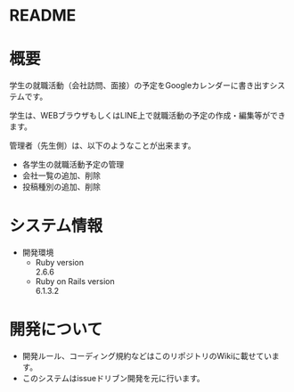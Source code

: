 # README
# 概要
学生の就職活動（会社訪問、面接）の予定をGoogleカレンダーに書き出すシステムです。

学生は、WEBブラウザもしくはLINE上で就職活動の予定の作成・編集等ができます。

管理者（先生側）は、以下のようなことが出来ます。

- 各学生の就職活動予定の管理
- 会社一覧の追加、削除
- 投稿種別の追加、削除

# システム情報
- 開発環境
  - Ruby version<br>2.6.6
  - Ruby on Rails version<br>6.1.3.2 

# 開発について
- 開発ルール、コーディング規約などはこのリポジトリのWikiに載せています。
- このシステムはissueドリブン開発を元に行います。
